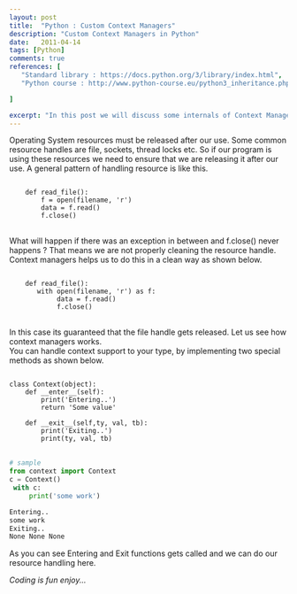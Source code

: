 ```yaml
---
layout: post
title:  "Python : Custom Context Managers"
description: "Custom Context Managers in Python"
date:   2011-04-14
tags: [Python]
comments: true
references: [
   "Standard library : https://docs.python.org/3/library/index.html",
   "Python course : http://www.python-course.eu/python3_inheritance.php",

]

excerpt: "In this post we will discuss some internals of Context Managers in Python and how to leverage that in our class, if we have to deal with resource management"
---
```


Operating System resources must be released after our use. Some common resource handles are file, sockets, thread locks etc. So if our program is using these resources we need to ensure that we are releasing it after our use. A general pattern of handling resource is like this. 

<pre class='line-numbers'>
<code class='language-python'>
    def read_file():
        f = open(filename, 'r')
        data = f.read()
        f.close()
</code>
</pre>

What will happen if there was an exception in between and f.close() never happens ?  That means we are not properly cleaning the resource handle. Context managers helps us to do this in a clean way as shown below.  

<pre class='line-numbers'>
<code class='language-python'>
    def read_file():
       with open(filename, 'r') as f:
            data = f.read()
            f.close()
</code>
</pre>

In this case its guaranteed that the file handle gets released. Let us see how context managers works.   
You can handle context support to your type, by implementing two special methods as shown below.  


<pre class='line-numbers'>
<code class='language-python'>
class Context(object):
    def __enter__(self):
        print('Entering..')
        return 'Some value'
    
    def __exit__(self,ty, val, tb):
        print('Exiting..')
        print(ty, val, tb)
</code>
</pre>

```python
# sample
from context import Context
c = Context()
 with c:
     print('some work')
```


```bash
Entering..
some work
Exiting..
None None None
```
As you can see Entering and Exit functions gets called and we can do our resource handling here.  

_Coding is fun enjoy..._  


